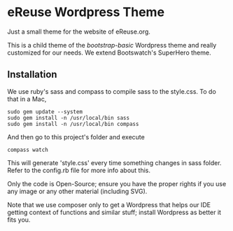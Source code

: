eReuse Wordpress Theme
======================

Just a small theme for the website of eReuse.org. 

This is a child theme of the *bootstrap-basic* Wordpress theme and really customized for our needs. 
We extend Bootswatch's SuperHero theme. 

Installation
------------
We use ruby's sass and compass to compile sass to the style.css. To do that in a Mac, 

    sudo gem update --system
    sudo gem install -n /usr/local/bin sass
    sudo gem install -n /usr/local/bin compass

And then go to this project's folder and execute

    compass watch
    
This will generate 'style.css' every time something changes in sass folder. Refer to the config.rb file for more info about this.

Only the code is Open-Source; ensure you have the proper rights if you use any image or any other material (including SVG).

Note that we use composer only to get a Wordpress that helps our IDE getting context of functions
and similar stuff; install Wordpress as better it fits you.
